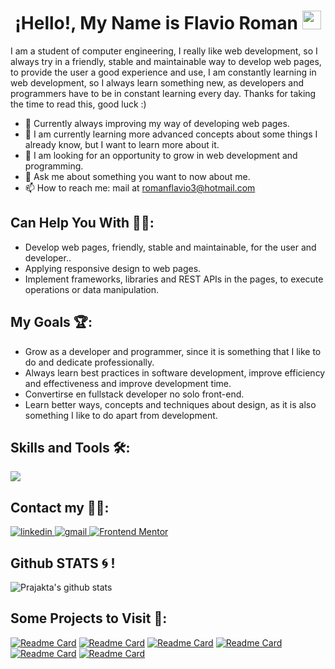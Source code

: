 <h1 align="center">¡Hello!, My Name is Flavio Roman <img src="https://raw.githubusercontent.com/MartinHeinz/MartinHeinz/master/wave.gif" width="30px"></h1>

<p>
  I am a student of computer engineering, I really like web development, so I always try in a friendly, stable and maintainable way to develop web pages, to provide the user a good experience   and use, 
  I am constantly learning in web development, so I always learn something new, as developers and programmers have to be in constant learning every day. Thanks for taking the time to read this, good luck 
  :)
</p>

- 🔭 Currently always improving my way of developing web pages.
- 🌱 I am currently learning more advanced concepts about some things I already know, but I want to learn more about it.
- 🏅 I am looking for an opportunity to grow in web development and programming.
- 💬 Ask me about something you want to now about me.
- 📫 How to reach me: mail at romanflavio3@hotmail.com

## Can Help You With 👩‍💻:
- Develop web pages, friendly, stable and maintainable, for the user and developer..
- Applying responsive design to web pages.
- Implement frameworks, libraries and REST APIs in the pages, to execute operations or data manipulation.

## My Goals 🏆:
- Grow as a developer and programmer, since it is something that I like to do and dedicate professionally.
- Always learn best practices in software development, improve efficiency and effectiveness and improve development time.
- Convertirse en fullstack developer no solo front-end.
- Learn better ways, concepts and techniques about design, as it is also something I like to do apart from development. 

## Skills and Tools 🛠️:
 <img src="https://skillicons.dev/icons?i=git,bootstrap,css,sass,discord,figma,github,html,java,php,js,linux,materialui,mysql,nextjs,nodejs,react,vite,tailwind,netlify,replit,vscode&perline=14" />
 
## Contact my 🤝🏻:
<a href="https://www.linkedin.com/in/flavio-roman-1946201b5/" target="_blank">
 <img src="https://img.shields.io/badge/LinkedIn-0077B5?style=for-the-badge&logo=linkedin&logoColor=white" alt="linkedin" />
</a>
<a href="mailto:romanflavio2@gmail.com" target="_blank">
 <img src="https://img.shields.io/badge/Gmail-D14836?style=for-the-badge&logo=gmail&logoColor=white" alt="gmail" />
</a>
<a href="mailto:romanflavio2@gmail.com">
  <img src="https://camo.githubusercontent.com/fe4f685f3dfccebdc79852e415218057fa8000d2baa8dcb3ae757822e64272ca/68747470733a2f2f696d672e736869656c64732e696f2f62616467652f2d46726f6e74656e642532304d656e746f722d3546334443343f7374796c653d666f722d7468652d6261646765266c6f676f3d46726f6e74656e644d656e746f72266c6f676f436f6c6f723d7768697465266c696e6b3d68747470733a2f2f7777772e66726f6e74656e646d656e746f722e696f2f70726f66696c652f4d656c76696e416775696c6172" alt="Frontend Mentor" data-canonical-src="https://img.shields.io/badge/-Frontend%20Mentor-5F3DC4?style=for-the-badge&amp;logo=FrontendMentor&amp;logoColor=white&amp;link=https://www.frontendmentor.io/profile/FRG152">
</a>

## Github STATS :cyclone: !

![Prajakta's github stats](https://github-readme-stats.vercel.app/api?username=FlavioRoman&show_icons=true&theme=dracula)
<br>

## Some Projects to Visit 🚩: 
[![Readme Card](https://github-readme-stats.vercel.app/api/pin/?username=FlavioRoman&theme=dracula&repo=pricing_toggle)](https://github.com/FlavioRoman/pricing_toggle)
[![Readme Card](https://github-readme-stats.vercel.app/api/pin/?username=FlavioRoman&theme=dracula&repo=static_job_listings)](https://github.com/FlavioRoman/static_job_listings)
[![Readme Card](https://github-readme-stats.vercel.app/api/pin/?username=FlavioRoman&theme=dracula&repo=qr-code-js)](https://github.com/FlavioRoman/qr-code-js)
[![Readme Card](https://github-readme-stats.vercel.app/api/pin/?username=FlavioRoman&theme=dracula&repo=fylo_dark_theme)](https://github.com/FlavioRoman/fylo_dark_theme)
[![Readme Card](https://github-readme-stats.vercel.app/api/pin/?username=FlavioRoman&theme=dracula&repo=est_countries_api_with_color_theme_switcher)](https://github.com/FlavioRoman/est_countries_api_with_color_theme_switcher)
[![Readme Card](https://github-readme-stats.vercel.app/api/pin/?username=FlavioRoman&theme=dracula&repo=nft_card)](https://github.com/FlavioRoman/nft_card)

